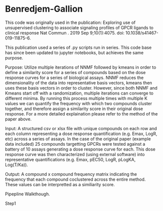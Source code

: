 # Benredjem-Gallion

This code was originally used in the publication:
Exploring use of unsupervised clustering to associate signaling profiles of GPCR ligands to clinical response Nat Commun . 2019 Sep 9;10(1):4075. doi: 10.1038/s41467-019-11875-6.

This publication used a series of .py scripts run in series. This code base has since been updated to jupyter notebooks, but achieves the same purpose.

Purpose: Utilize multiple iterations of NNMF followed by kmeans in order to define a similarity score for a series of compounds based on the dose response curves for a series of biological assays. NNMF reduces the dimensionality of the data into representative basis vectors, kmeans then uses these basis vectors in order to cluster. However, since both NNMF and Kmeans start off with a randomization, multiple iterations can converge to different minima. By running this process multiple times with multiple K values we can quantify the frequency with which two compounds cluster together, and therefore assign a similarity score in their original dose response. For a more detailed explaination please refer to the method of the paper above.

Input: A structured csv or xlsx file with unique compounds on each row and each column representing a dose response quantification (e.g. Emax, LogR, etc) across a series of assays. In the case of the original paper (example data included) 25 compounds targetting GPCRs were tested against a battery of 10 assays generating a dose response curve for each. This dose response curve was then characterized (using external software) into representative quantifications (e.g. Emax, pEC50, LogR, pLogKA, Log(T/Ka)).

Output: A compound x compound frequency matrix indicating the frequency that each compound coclustered across the entire method. These values can be interpretted as a similiarity score.


Pipepline Walkthough.

Step1
